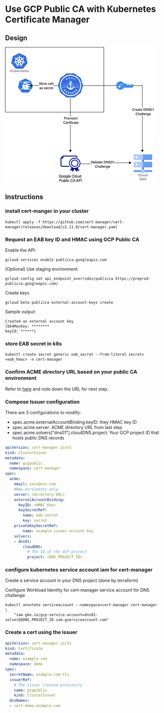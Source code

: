 # Use GCP Public CA with Kubernetes Certificate Manager

## Design
![design](publicca.png)

## Instructions

### install cert-manger in your cluster
```shell
kubectl apply -f https://github.com/cert-manager/cert-manager/releases/download/v1.11.0/cert-manager.yaml
```

### Request an EAB key ID and HMAC using GCP Public CA

Enable the API:
```shell
gcloud services enable publicca.googleapis.com
```

(Optional) Use staging environment:
```
gcloud config set api_endpoint_overrides/publicca https://preprod-publicca.googleapis.com/
```

Create keys
```shell
gcloud beta publicca external-account-keys create
```
Sample output:
```shell
Created an external account key
[b64MacKey: ********
keyId: ******]
```

### store EAB secret in k8s
```shell
kubectl create secret generic eab_secret --from-literal secret=<eab_hmac> -n cert-manager
```

### Confirm ACME directory URL based on your public CA environment

Refer to [here](https://cloud.google.com/certificate-manager/docs/public-ca-tutorial#register-acme) and note down the URL for next step. 

### Compose Issuer configuration

There are 3 configurations to modify:
- spec.acme.externalAccountBinding.keyID: they HMAC key ID
- spec.acme.server: ACME directory URL from last step
- spec.acme.solvers["dns01"].cloudDNS.project: Your GCP project ID that hosts public DNS records

```yaml
apiVersion: cert-manager.io/v1
kind: ClusterIssuer
metadata:
  name: gcppublic
  namespace: cert-manager
spec:
  acme:
    email: xxxx@xxx.com
    #New enrolments only
    server: <directory URL>
    externalAccountBinding:
      keyID: <HMAC Key>
      keySecretRef:
        name: eab-secret
        key: secret
    privateKeySecretRef:
        name: example-issuer-account-key
    solvers:
    - dns01:
        cloudDNS:
          # The ID of the GCP project
          project: <DNS_PROJECT_ID>
```



### configure kubernetes service account iam for cert-manager

Create a service account in your DNS project (done by terraform)

Configure Workload Identity for cert-manager service account for DNS challenge
```
kubectl annotate serviceaccount --namespace=cert-manager cert-manager \
    "iam.gke.io/gcp-service-account=dns01-solver@$DNS_PROJECT_ID.iam.gserviceaccount.com"
```

### Create a cert using the issuer
```yaml
apiVersion: cert-manager.io/v1
kind: Certificate
metadata:
  name: example-com
  namespace: demo
spec:
  secretName: example-com-tls
  issuerRef:
    # The issuer created previously
    name: gcppublic
    kind: ClusterIssuer
  dnsNames:
  - cert-demo.example.com
```